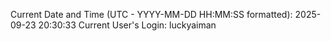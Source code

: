 Current Date and Time (UTC - YYYY-MM-DD HH:MM:SS formatted): 2025-09-23 20:30:33
Current User's Login: luckyaiman
